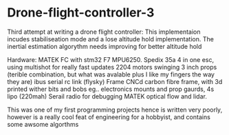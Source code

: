 # Drone-flight-controller-3

Third attempt at writing a drone flight controller:
This implementaion incudes stabiliseation mode and a lose altitude hold implementation. 
The inertial estimation algorythm needs improving for better altitude hold

Hardware: 
MATEK FC with stm32 F7 MPU6250.
Spedix 35a 4 in one esc, using multishot for really fast updates
2204 motors swinging 3 inch props (terible combination, but what was avalable plus I like my fingers the way they are)
ibus serial rc link (flysky)
Frame CNCd carbon fibre frame, with 3d printed wither bits and bobs eg.. electronics mounts and prop gaurds,
4s lipo (220mah)
Serail radio for debugging
MATEK optical flow and lidar.

This was one of my first programming projects hence is written very poorly, however is a really cool feat of engineering for a hobbyist, and contains some awsome algorthms 
